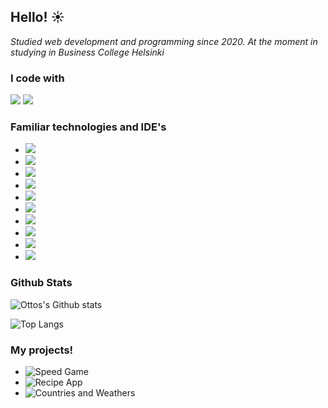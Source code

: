 ## Hello! ☀️

*Studied web development and programming since 2020. At the moment in studying in Business College Helsinki*

### I code with
<img src="https://img.shields.io/badge/JavaScript-F7DF1E?style=for-the-badge&logo=javascript&logoColor=black"/> <img src="https://img.shields.io/badge/TypeScript-007ACC?style=for-the-badge&logo=typescript&logoColor=white"/>

### Familiar technologies and IDE's


- <img src="https://img.shields.io/badge/Visual_Studio_Code-0078D4?style=for-the-badge&logo=visual%20studio%20code&logoColor=white"/>
- <img src="https://img.shields.io/badge/IntelliJ_IDEA-000000.svg?style=for-the-badge&logo=intellij-idea&logoColor=white"/>
- <img src="https://img.shields.io/badge/Atom-66595C?style=for-the-badge&logo=Atom&logoColor=white"/>

- <img src="https://img.shields.io/badge/PHP-777BB4?style=for-the-badge&logo=php&logoColor=white"/>
- <img src="https://img.shields.io/badge/Python-FFD43B?style=for-the-badge&logo=python&logoColor=blue"/>
- <img src="https://img.shields.io/badge/JavaScript-323330?style=for-the-badge&logo=javascript&logoColor=F7DF1E"/>
- <img src="https://img.shields.io/badge/HTML5-E34F26?style=for-the-badge&logo=html5&logoColor=white"/>
- <img src="https://img.shields.io/badge/CSS3-1572B6?style=for-the-badge&logo=css3&logoColor=white"/>
- <img src="https://img.shields.io/badge/React-20232A?style=for-the-badge&logo=react&logoColor=61DAFB"/>
- <img src="https://img.shields.io/badge/Symfony-000000?style=for-the-badge&logo=Symfony&logoColor=white"/>


### Github Stats

![Ottos's Github stats](https://github-readme-stats.vercel.app/api?username=otdot&show_icons=true)

![Top Langs](https://github-readme-stats.vercel.app/api/top-langs/?username=otdot&hide=TeX&layout=compact)


### My projects!

- ![Speed Game](https://otto-makes-very-nice-speedgame-with-react-url.netlify.app/)
- ![Recipe App](https://tasteitappotto.herokuapp.com/)
- ![Countries and Weathers](https://countriesandweathers.netlify.app/)

